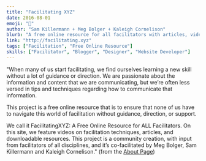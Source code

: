 ```yaml
---
title: "Facilitating XYZ"
date: 2016-08-01
emoji: "🔮"
author: "Sam Killermann + Meg Bolger + Kaleigh Cornelison"
blurb: "A free online resource for all facilitators with articles, videos, and downloads"
link: "http://facilitating.xyz"
tags: ["Facilitation", "Free Online Resource"]
skills: ["Facilitator", "Blogger", "Designer", "Website Developer"]
---
```


"When many of us start facilitating, we find ourselves learning a new skill without a lot of guidance or direction. We are passionate about the information and content that we are communicating, but we’re often less versed in tips and techniques regarding how to communicate that information.

This project is a free online resource that is to ensure that none of us have to navigate this world of facilitation without guidance, direction, or support.

We call it FacilitatingXYZ: A Free Online Resource for ALL Facilitators. On this site, we feature videos on facilitation techniques, articles, and downloadable resources. This project is a community creation, with input from facilitators of all disciplines, and it’s co-facilitated by Meg Bolger, Sam Killermann and Kaleigh Cornelison." (from the [About Page](http://www.facilitating.xyz/about/))
